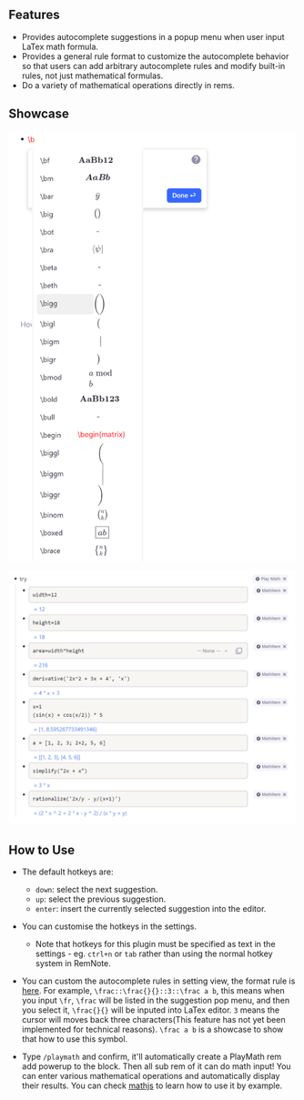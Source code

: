 ## Features

- Provides autocomplete suggestions in a popup menu when user input LaTex math formula.
- Provides a general rule format to customize the autocomplete behavior so that users can add arbitrary autocomplete rules and modify built-in rules, not just mathematical formulas.
- Do a variety of mathematical operations directly in rems.

## Showcase

![](https://raw.githubusercontent.com/esrever10/remnote-plugin-math-helper/main/images/latex.png)

![](https://raw.githubusercontent.com/esrever10/remnote-plugin-math-helper/main/images/math.png)

## How to Use

- The default hotkeys are:
  - `down`: select the next suggestion.
  - `up`: select the previous suggestion.
  - `enter`: insert the currently selected suggestion into the editor.

- You can customise the hotkeys in the settings.
  - Note that hotkeys for this plugin must be specified as text in the settings - eg. `ctrl+n` or `tab` rather than using the normal hotkey system in RemNote.

- You can custom the autocomplete rules in setting view, the format rule is [here](https://github.com/esrever10/remnote-plugin-math-helper/blob/main/public/symbols.yaml). 
  For example, `\frac::\frac{}{}::3::\frac a b`, this means when you input `\fr`, `\frac` will be listed in the suggestion pop menu, and then you select it, `\frac{}{}` will be inputed into LaTex editor. `3` means the cursor will moves back three characters(This feature has not yet been implemented for technical reasons). `\frac a b` is a showcase to show that how to use this symbol.

- Type `/playmath` and confirm, it'll automatically create a PlayMath rem add powerup to the block. 
  Then all sub rem of it can do math input!
  You can enter various mathematical operations and automatically display their results. 
  You can check [mathjs](https://mathjs.org/) to learn how to use it by example. 